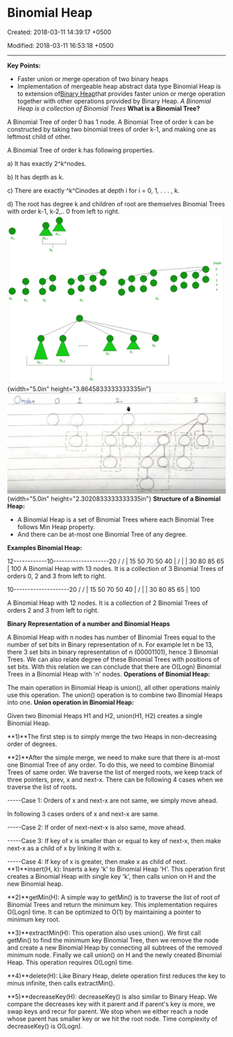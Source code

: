# Binomial Heap

Created: 2018-03-11 14:39:17 +0500

Modified: 2018-03-11 16:53:18 +0500

---

**Key Points:**
-   Faster union or merge operation of two binary heaps
-   Implementation of mergeable heap abstract data type
Binomial Heap is to extension of[Binary Heap](http://geeksquiz.com/binary-heap/)that provides faster union or merge operation together with other operations provided by Binary Heap.
*A Binomial Heap is a collection of Binomial Trees*
**What is a Binomial Tree?**

A Binomial Tree of order 0 has 1 node. A Binomial Tree of order k can be constructed by taking two binomial trees of order k-1, and making one as leftmost child of other.

A Binomial Tree of order k has following properties.

a) It has exactly 2^k^nodes.

b) It has depth as k.

c) There are exactly ^k^Cinodes at depth i for i = 0, 1, . . . , k.

d) The root has degree k and children of root are themselves Binomial Trees with order k-1, k-2,.. 0 from left to right.
![7-거9 니1d00 ](media/Binomial-Heap-image1.png){width="5.0in" height="3.8645833333333335in"}
![0"스쇠 0 ](media/Binomial-Heap-image2.png){width="5.0in" height="2.3020833333333335in"}
**Structure of a Binomial Heap:**
-   A Binomial Heap is a set of Binomial Trees where each Binomial Tree follows Min Heap property.
-   And there can be at-most one Binomial Tree of any degree.

**Examples Binomial Heap:**

12------------10--------------------20
/  / | 
15 50 70 50 40
| / | |
30 80 85 65
|
100
A Binomial Heap with 13 nodes. It is a collection of 3
Binomial Trees of orders 0, 2 and 3 from left to right.

10--------------------20
/  / | 
15 50 70 50 40
| / | |
30 80 85 65
|
100

A Binomial Heap with 12 nodes. It is a collection of 2
Binomial Trees of orders 2 and 3 from left to right.

**Binary Representation of a number and Binomial Heaps**

A Binomial Heap with n nodes has number of Binomial Trees equal to the number of set bits in Binary representation of n. For example let n be 13, there 3 set bits in binary representation of n (00001101), hence 3 Binomial Trees. We can also relate degree of these Binomial Trees with positions of set bits. With this relation we can conclude that there are O(Logn) Binomial Trees in a Binomial Heap with 'n' nodes.
**Operations of Binomial Heap:**

The main operation in Binomial Heap is union(), all other operations mainly use this operation. The union() operation is to combine two Binomial Heaps into one.
**Union operation in Binomial Heap:**

Given two Binomial Heaps H1 and H2, union(H1, H2) creates a single Binomial Heap.

**1)**The first step is to simply merge the two Heaps in non-decreasing order of degrees.

**2)**After the simple merge, we need to make sure that there is at-most one Binomial Tree of any order. To do this, we need to combine Binomial Trees of same order. We traverse the list of merged roots, we keep track of three pointers, prev, x and next-x. There can be following 4 cases when we traverse the list of roots.

-----Case 1: Orders of x and next-x are not same, we simply move ahead.

In following 3 cases orders of x and next-x are same.

-----Case 2: If order of next-next-x is also same, move ahead.

-----Case 3: If key of x is smaller than or equal to key of next-x, then make next-x as a child of x by linking it with x.

-----Case 4: If key of x is greater, then make x as child of next.
**1)**insert(H, k): Inserts a key 'k' to Binomial Heap 'H'. This operation first creates a Binomial Heap with single key 'k', then calls union on H and the new Binomial heap.

**2)**getMin(H): A simple way to getMin() is to traverse the list of root of Binomial Trees and return the minimum key. This implementation requires O(Logn) time. It can be optimized to O(1) by maintaining a pointer to minimum key root.

**3)**extractMin(H): This operation also uses union(). We first call getMin() to find the minimum key Binomial Tree, then we remove the node and create a new Binomial Heap by connecting all subtrees of the removed minimum node. Finally we call union() on H and the newly created Binomial Heap. This operation requires O(Logn) time.

**4)**delete(H): Like Binary Heap, delete operation first reduces the key to minus infinite, then calls extractMin().

**5)**decreaseKey(H): decreaseKey() is also similar to Binary Heap. We compare the decreases key with it parent and if parent's key is more, we swap keys and recur for parent. We stop when we either reach a node whose parent has smaller key or we hit the root node. Time complexity of decreaseKey() is O(Logn).